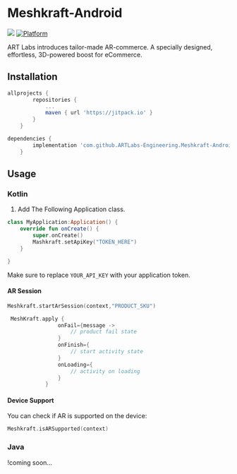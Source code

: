 # Meshkraft-Android
[![](https://jitpack.io/v/ARTLabs-Engineering/Meshkraft-Android.svg)](https://jitpack.io/#ARTLabs-Engineering/Meshkraft-Android)
[![Platform](https://img.shields.io/badge/Platform-Android-green)](https://cocoapods.org/pods/Meshkraft)

ART Labs introduces tailor-made AR-commerce. A specially designed, effortless, 3D-powered boost for eCommerce.

## Installation
```gradle
allprojects {
		repositories {
			...
			maven { url 'https://jitpack.io' }
		}
	}
```

```gradle
dependencies {
        implementation 'com.github.ARTLabs-Engineering.Meshkraft-Android:meshkraft:1.2.0'
	}
```

## Usage

### Kotlin
1. Add The Following Application class.
```Kotlin
class MyApplication:Application() {
    override fun onCreate() {
        super.onCreate()
        Mashkraft.setApiKey("TOKEN_HERE")
    }

}
```
Make sure to replace `YOUR_API_KEY` with your application token.


#### AR Session

```Kotlin
Meshkraft.startArSession(context,"PRODUCT_SKU")
```


```Kotlin
 MeshKraft.apply {
                onFail={message ->
                    // product fail state
                }
                onFinish={
                    // start activity state
                }
                onLoading={
                    // activity on loading
                }
            }
```

#### Device Support

You can check if AR is supported on the device:

```Kotlin
Meshkraft.isARSupported(context)
```

### Java
 !coming soon...